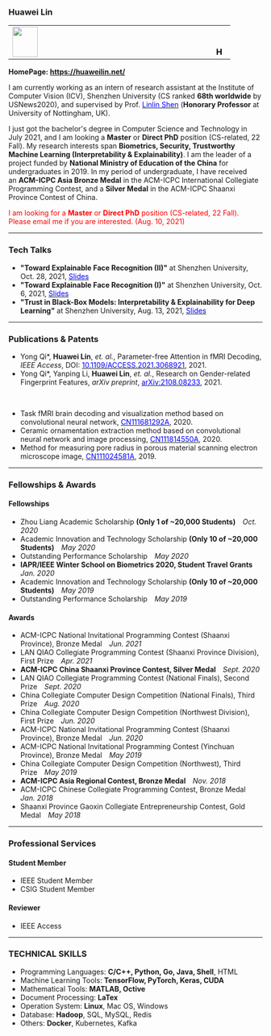 ### Huawei Lin
<html>
    <table style="margin-left: auto; margin-right: auto;">
        <tr>
            <td width="15%">
			<div style="height:60px;width:50px; float:left;">
				<img src="http://huaweilin.net/wp-content/uploads/2021/08/20210803.jpg" alt="" width="100%" height="100%" />
				</div>
            </td>
            <td width="75%">
			<div style="height:60px;width:20px; float:right;">
			<font size="3px" color="black">&emsp;&emsp;<b>Huawei Lin / 林华伟</b></font><br/>
			<font size="3px">&emsp;&emsp;IEEE Student Member</font><br/>
			<font size="3px">&emsp;&emsp;Bachelor of Computer Science and Technology ( <i>July 2021</i> )</font><br/>
			<font size="3px"  color="blue">&emsp;&emsp;huaweilin.cs AT gmail.com</font><br/>
			<font size="3px">&emsp;&emsp;<a target="_blank" href="https://github.com/huawei-lin" rel="noopener" style="color:#2E86C1;">GitHub</a>    ◊    <a target="_blank" href="https://winsoul.blog.csdn.net/" rel="noopener" style="color:#2E86C1;">CSDN Blog</a>    ◊    <a target="_blank" href="https://drive.google.com/file/d/18xKzvnbkC4ZS7h3TAZIDJ3zHus1fwi6l/view?usp=sharing" rel="noopener" style="color:#2E86C1;">CV</a>    ◊    <a target="_blank" href="https://huaweilin.net/" rel="noopener" style="color:#2E86C1;">HomePage</a> </font>
			</div>
            </td>
        </tr>
    </table>
</html>

**HomePage: https://huaweilin.net/**

I am currently working as an intern of research assistant at the Institute of Computer Vision (ICV), Shenzhen University (CS ranked **68th worldwide** by USNews2020), and supervised by Prof.  [<font color="blue">Linlin Shen</font>](https://scholar.google.com/citations?user=AZ_y9HgAAAAJ&hl=en&oi=ao) (**Honorary Professor** at University of Nottingham, UK).

I just got the bachelor's degree in Computer Science and Technology in July 2021, and I am looking a **Master** or **Direct PhD** position (CS-related, 22 Fall). My research interests span <b>Biometrics, Security, Trustworthy Machine Learning (Interpretability & Explainability)</b>. I am the leader of a project funded by <b>National Ministry of Education of the China</b> for undergraduates in 2019. In my period of undergraduate, I have received an <b>ACM-ICPC Asia Bronze Medal</b> in the ACM-ICPC International Collegiate Programming Contest, and a <b>Silver Medal</b> in the ACM-ICPC Shaanxi Province Contest of China.

<font color="red">I am looking for a **Master** or **Direct PhD** position (CS-related, 22 Fall). Please email me if you are interested. (Aug. 10, 2021)</font>

---
### Tech Talks
- **"Toward Explainable Face Recognition (II)"** at Shenzhen University, Oct. 28, 2021, [<font color="blue">Slides</font>](https://drive.google.com/file/d/1Ax8IrluTPnQXBLMgfP4DLSyxwwbMEbN7/view?usp=sharing)
- **"Toward Explainable Face Recognition (I)"** at Shenzhen University, Oct. 6, 2021, [<font color="blue">Slides</font>](https://drive.google.com/file/d/17Xboln9HRqcnBA8DhwQi2zHJIMnjpeH1/view?usp=sharing)
- **"Trust in Black-Box Models: Interpretability & Explainability for Deep Learning"** at Shenzhen University, Aug. 13, 2021, [<font color="blue">Slides</font>](https://drive.google.com/file/d/1ONd7Hd28wyHqLOCck6z2pq_Z3wreSbwm/view?usp=sharing)

---
### Publications & Patents
- Yong Qi\*, **Huawei Lin**, *et. al.*, Parameter-free Attention in fMRI Decoding, *IEEE Access*, DOI: [<font color="blue">10.1109/ACCESS.2021.3068921</font>](https://ieeexplore.ieee.org/document/9386094), 2021.
- Yong Qi\*, Yanping Li,  **Huawei Lin**, *et. al.*, Research on Gender-related Fingerprint Features, *arXiv preprint*,  [<font color="blue">arXiv:2108.08233</font>](https://arxiv.org/abs/2108.08233), 2021.

</br>

- Task fMRI brain decoding and visualization method based on convolutional neural network, [<font color="blue">CN111681292A</font>](https://worldwide.espacenet.com/patent/search?q=pn%3DCN111681292A), 2020.
- Ceramic ornamentation extraction method based on convolutional neural network and image processing, [<font color="blue">CN111814550A</font>](https://worldwide.espacenet.com/patent/search?q=pn%3DCN111814550A), 2020.
- Method for measuring pore radius in porous material scanning electron microscope image, [<font color="blue">CN111024581A</font>](https://worldwide.espacenet.com/patent/search?q=pn%3DCN111024581A), 2019.

---
### Fellowships & Awards
#### Fellowships
- Zhou Liang Academic Scholarship **(Only 1 of ~20,000 Students)**&emsp;*Oct. 2020*
- Academic Innovation and Technology Scholarship **(Only 10 of ~20,000 Students)**&emsp;*May 2020*
- Outstanding Performance Scholarship&emsp;*May 2020*
- **IAPR/IEEE Winter School on Biometrics 2020, Student Travel Grants**&emsp;*Jan. 2020*
- Academic Innovation and Technology Scholarship **(Only 10 of ~20,000 Students)**&emsp;*May 2019*
- Outstanding Performance Scholarship&emsp;*May 2019*

#### Awards
- ACM-ICPC National Invitational Programming Contest (Shaanxi Province), Bronze Medal&emsp;*Jun. 2021*
- LAN QIAO Collegiate Programming Contest (Shaanxi Province Division), First Prize&emsp;*Apr. 2021*
- **ACM-ICPC China Shaanxi Province Contest, Silver Medal**&emsp;*Sept. 2020*
- LAN QIAO Collegiate Programming Contest (National Finals), Second Prize&emsp;*Sept. 2020*
- China Collegiate Computer Design Competition (National Finals), Third Prize&emsp;*Aug. 2020*
- China Collegiate Computer Design Competition (Northwest Division), First Prize&emsp;*Jun. 2020*
- ACM-ICPC National Invitational Programming Contest (Shaanxi Province), Bronze Medal&emsp;*Jun. 2020*
- ACM-ICPC National Invitational Programming Contest (Yinchuan Province), Bronze Medal&emsp;*May 2019*
- China Collegiate Computer Design Competition (Northwest), Third Prize&emsp;*May 2019*
- **ACM-ICPC Asia Regional Contest, Bronze Medal**&emsp;*Nov. 2018*
- ACM-ICPC Chinese Collegiate Programming Contest, Bronze Medal&emsp;*Jan. 2018*
- Shaanxi Province Gaoxin Collegiate Entrepreneurship Contest, Gold Medal&emsp;*May 2018*

---

### Professional Services
#### Student Member
- IEEE Student Member
- CSIG Student Member

#### Reviewer
- IEEE Access

---
### TECHNICAL SKILLS
- Programming Languages: **C/C++, Python, Go, Java, Shell**, HTML
- Machine Learning Tools: **TensorFlow, PyTorch, Keras, CUDA**
- Mathematical Tools: **MATLAB, Octive**
- Document Processing: **LaTex**
- Operation System: **Linux**, Mac OS, Windows
- Database: **Hadoop**, SQL, MySQL, Redis
- Others: **Docker**, Kubernetes, Kafka
